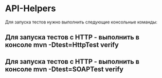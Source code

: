 # API-Helpers

Для запуска тестов нужно выполнить следующие консольные команды:
## Для запуска тестов с HTTP - выполнить в консоле mvn -Dtest=HttpTest verify
## Для запуска тестов с HTTP - выполнить в консоле mvn -Dtest=SOAPTest verify